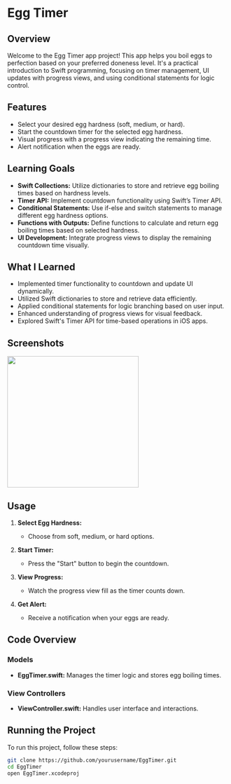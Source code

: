 # Egg Timer

## Overview

Welcome to the Egg Timer app project! This app helps you boil eggs to perfection based on your preferred doneness level. It's a practical introduction to Swift programming, focusing on timer management, UI updates with progress views, and using conditional statements for logic control.

## Features

- Select your desired egg hardness (soft, medium, or hard).
- Start the countdown timer for the selected egg hardness.
- Visual progress with a progress view indicating the remaining time.
- Alert notification when the eggs are ready.

## Learning Goals

- **Swift Collections:** Utilize dictionaries to store and retrieve egg boiling times based on hardness levels.
- **Timer API:** Implement countdown functionality using Swift’s Timer API.
- **Conditional Statements:** Use if-else and switch statements to manage different egg hardness options.
- **Functions with Outputs:** Define functions to calculate and return egg boiling times based on selected hardness.
- **UI Development:** Integrate progress views to display the remaining countdown time visually.

## What I Learned

- Implemented timer functionality to countdown and update UI dynamically.
- Utilized Swift dictionaries to store and retrieve data efficiently.
- Applied conditional statements for logic branching based on user input.
- Enhanced understanding of progress views for visual feedback.
- Explored Swift's Timer API for time-based operations in iOS apps.

## Screenshots

<img src="https://github.com/user-attachments/assets/800bafc6-f9bc-46c6-bdf6-f30a5d3df507" width="300">

## Usage

1. **Select Egg Hardness:**
   - Choose from soft, medium, or hard options.

2. **Start Timer:**
   - Press the "Start" button to begin the countdown.

3. **View Progress:**
   - Watch the progress view fill as the timer counts down.

4. **Get Alert:**
   - Receive a notification when your eggs are ready.

## Code Overview

### Models

- **EggTimer.swift:** Manages the timer logic and stores egg boiling times.

### View Controllers

- **ViewController.swift:** Handles user interface and interactions.

## Running the Project

To run this project, follow these steps:
```bash
git clone https://github.com/yourusername/EggTimer.git
cd EggTimer
open EggTimer.xcodeproj
